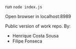 run
```node index.js```

Open browser in localhost:8989

Public version of work repo. By:
- Henrique Costa Sousa
- Filipe Fonseca